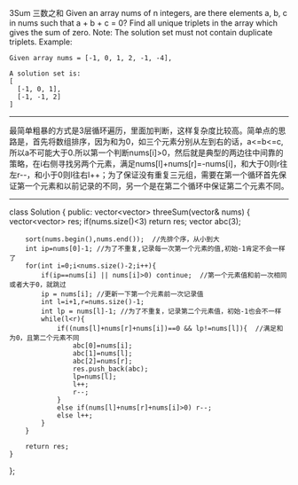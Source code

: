 3Sum 三数之和
Given an array nums of n integers, are there elements a, b, c in nums such that a + b + c = 0? Find all unique triplets in the array which gives the sum of zero.
Note:
The solution set must not contain duplicate triplets.
Example:

	Given array nums = [-1, 0, 1, 2, -1, -4],
	
	A solution set is:
	[
	  [-1, 0, 1],
	  [-1, -1, 2]
	]


----------
最简单粗暴的方式是3层循环遍历，里面加判断，这样复杂度比较高。简单点的思路是，首先将数组排序，因为和为0，如三个元素分别从左到右的话，a<=b<=c,所以a不可能大于0.所以第一个判断nums[i]>0，然后就是典型的两边往中间靠的策略，在i右侧寻找另两个元素，满足nums[l]+nums[r]=-nums[i]，和大于0则r往左r--，和小于0则l往右l++；为了保证没有重复三元组，需要在第一个循环首先保证第一个元素和以前记录的不同，另一个是在第二个循环中保证第二个元素不同。


----------
class Solution {
public:
    vector<vector<int>> threeSum(vector<int>& nums) {
        vector<vector<int>> res;
        if(nums.size()<3) return res;
        vector<int> abc(3);
        
        sort(nums.begin(),nums.end());  //先排个序，从小到大
        int ip=nums[0]-1; //为了不重复,记录每一次第一个元素的值,初始-1肯定不会一样了
        for(int i=0;i<nums.size()-2;i++){
            if(ip==nums[i] || nums[i]>0) continue;  //第一个元素值和前一次相同或者大于0，就跳过
            ip = nums[i]; //更新一下第一个元素前一次记录值
            int l=i+1,r=nums.size()-1;
            int lp = nums[l]-1; //为了不重复，记录第二个元素值，初始-1也会不一样
            while(l<r){
                if((nums[l]+nums[r]+nums[i])==0 && lp!=nums[l]){  //满足和为0，且第二个元素不同
                    abc[0]=nums[i];
                    abc[1]=nums[l];
                    abc[2]=nums[r];
                    res.push_back(abc);
                    lp=nums[l];
                    l++;
                    r--;
                }
                else if(nums[l]+nums[r]+nums[i]>0) r--;
                else l++;
            }
        }
        
        return res;
    }
};